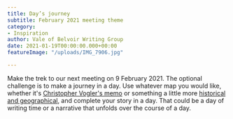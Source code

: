 ```yaml
---
title: Day’s journey
subtitle: February 2021 meeting theme
category:
- Inspiration
author: Vale of Belvoir Writing Group
date: 2021-01-19T00:00:00.000+00:00
featureImage: "/uploads/IMG_7906.jpg"

---
```

Make the trek to our next meeting on 9 February 2021. The optional challenge is to make a journey in a day. Use whatever map you would like, whether it's [Christopher Vogler's memo](https://livingspirit.typepad.com/files/chris-vogler-memo-1.pdf) or something a little more [historical and geographical](https://www.bottesfordhistory.org.uk/content/catalogue_item/bottesford-local-history-archive/historic-maps-parish), and complete your story in a day. That could be a day of writing time or a narrative that unfolds over the course of a day. 